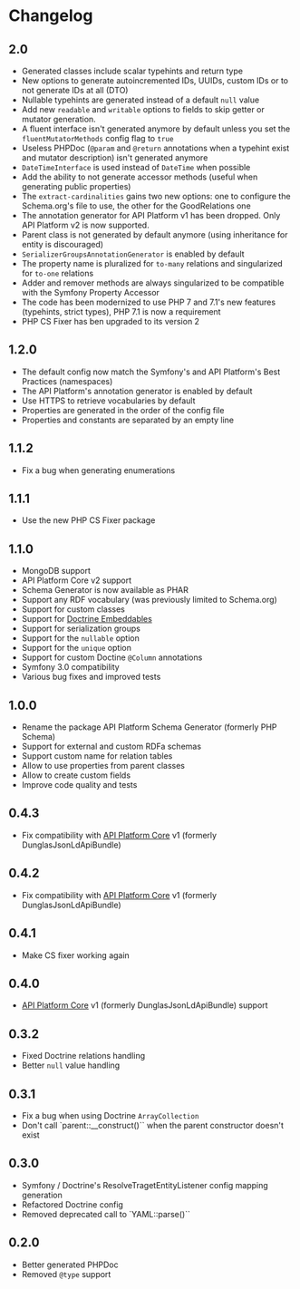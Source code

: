 # Changelog

## 2.0

* Generated classes include scalar typehints and return type
* New options to generate autoincremented IDs, UUIDs, custom IDs or to not generate IDs at all (DTO)
* Nullable typehints are generated instead of a default `null` value
* Add new `readable` and `writable` options to fields to skip getter or mutator generation.
* A fluent interface isn't generated anymore by default unless you set the `fluentMutatorMethods` config flag to `true`
* Useless PHPDoc (`@param` and `@return` annotations when a typehint exist and mutator description) isn't generated anymore
* `DateTimeInterface` is used instead of `DateTime` when possible
* Add the ability to not generate accessor methods (useful when generating public properties)
* The `extract-cardinalities` gains two new options: one to configure the Schema.org's file to use, the other for the GoodRelations one
* The annotation generator for API Platform v1 has been dropped. Only API Platform v2 is now supported.
* Parent class is not generated by default anymore (using inheritance for entity is discouraged)
* `SerializerGroupsAnnotationGenerator` is enabled by default
* The property name is pluralized for `to-many` relations and singularized for `to-one` relations
* Adder and remover methods are always singularized to be compatible with the Symfony Property Accessor
* The code has been modernized to use PHP 7 and 7.1's new features (typehints, strict types), PHP 7.1 is now a requirement
* PHP CS Fixer has ben upgraded to its version 2

## 1.2.0

* The default config now match the Symfony's and API Platform's Best Practices (namespaces)
* The API Platform's annotation generator is enabled by default
* Use HTTPS to retrieve vocabularies by default
* Properties are generated in the order of the config file
* Properties and constants are separated by an empty line

## 1.1.2

* Fix a bug when generating enumerations

## 1.1.1

* Use the new PHP CS Fixer package

## 1.1.0

* MongoDB support
* API Platform Core v2 support
* Schema Generator is now available as PHAR
* Support any RDF vocabulary (was previously limited to Schema.org)
* Support for custom classes
* Support for [Doctrine Embeddables](http://doctrine-orm.readthedocs.io/projects/doctrine-orm/en/latest/tutorials/embeddables.html)
* Support for serialization groups
* Support for the `nullable` option
* Support for the `unique` option
* Support for custom Doctine `@Column` annotations
* Symfony 3.0 compatibility
* Various bug fixes and improved tests

## 1.0.0

* Rename the package API Platform Schema Generator (formerly PHP Schema)
* Support for external and custom RDFa schemas
* Support custom name for relation tables
* Allow to use properties from parent classes
* Allow to create custom fields
* Improve code quality and tests

## 0.4.3

* Fix compatibility with [API Platform Core](https://github.com/api-platform/core) v1 (formerly DunglasJsonLdApiBundle)

## 0.4.2

* Fix compatibility with [API Platform Core](https://github.com/api-platform/core) v1 (formerly DunglasJsonLdApiBundle)

## 0.4.1

* Make CS fixer working again

## 0.4.0

* [API Platform Core](https://github.com/api-platform/core) v1 (formerly DunglasJsonLdApiBundle) support

## 0.3.2

* Fixed Doctrine relations handling
* Better `null` value handling

## 0.3.1

* Fix a bug when using Doctrine `ArrayCollection`
* Don't call `parent::__construct()`` when the parent constructor doesn't exist

## 0.3.0

* Symfony / Doctrine's ResolveTragetEntityListener config mapping generation
* Refactored Doctrine config
* Removed deprecated call to `YAML::parse()``

## 0.2.0

* Better generated PHPDoc
* Removed `@type` support
